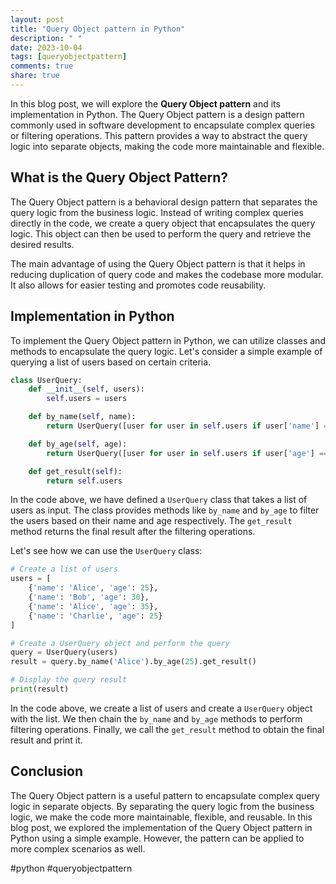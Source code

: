 ```yaml
---
layout: post
title: "Query Object pattern in Python"
description: " "
date: 2023-10-04
tags: [queryobjectpattern]
comments: true
share: true
---
```


In this blog post, we will explore the **Query Object pattern** and its implementation in Python. The Query Object pattern is a design pattern commonly used in software development to encapsulate complex queries or filtering operations. This pattern provides a way to abstract the query logic into separate objects, making the code more maintainable and flexible.

## What is the Query Object Pattern?

The Query Object pattern is a behavioral design pattern that separates the query logic from the business logic. Instead of writing complex queries directly in the code, we create a query object that encapsulates the query logic. This object can then be used to perform the query and retrieve the desired results.

The main advantage of using the Query Object pattern is that it helps in reducing duplication of query code and makes the codebase more modular. It also allows for easier testing and promotes code reusability.

## Implementation in Python

To implement the Query Object pattern in Python, we can utilize classes and methods to encapsulate the query logic. Let's consider a simple example of querying a list of users based on certain criteria.

```python
class UserQuery:
    def __init__(self, users):
        self.users = users

    def by_name(self, name):
        return UserQuery([user for user in self.users if user['name'] == name])

    def by_age(self, age):
        return UserQuery([user for user in self.users if user['age'] == age])

    def get_result(self):
        return self.users
```

In the code above, we have defined a `UserQuery` class that takes a list of users as input. The class provides methods like `by_name` and `by_age` to filter the users based on their name and age respectively. The `get_result` method returns the final result after the filtering operations.

Let's see how we can use the `UserQuery` class:

```python
# Create a list of users
users = [
    {'name': 'Alice', 'age': 25},
    {'name': 'Bob', 'age': 30},
    {'name': 'Alice', 'age': 35},
    {'name': 'Charlie', 'age': 25}
]

# Create a UserQuery object and perform the query
query = UserQuery(users)
result = query.by_name('Alice').by_age(25).get_result()

# Display the query result
print(result)
```

In the code above, we create a list of users and create a `UserQuery` object with the list. We then chain the `by_name` and `by_age` methods to perform filtering operations. Finally, we call the `get_result` method to obtain the final result and print it.

## Conclusion

The Query Object pattern is a useful pattern to encapsulate complex query logic in separate objects. By separating the query logic from the business logic, we make the code more maintainable, flexible, and reusable. In this blog post, we explored the implementation of the Query Object pattern in Python using a simple example. However, the pattern can be applied to more complex scenarios as well.

#python #queryobjectpattern
